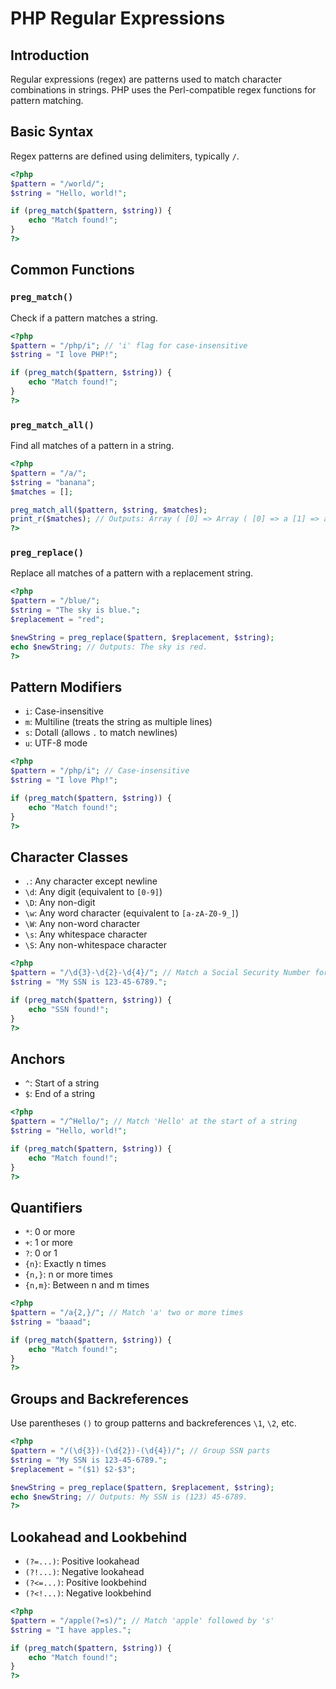 # PHP Regular Expressions

## Introduction

Regular expressions (regex) are patterns used to match character combinations in strings. PHP uses the Perl-compatible regex functions for pattern matching.

## Basic Syntax

Regex patterns are defined using delimiters, typically `/`.

```php
<?php
$pattern = "/world/";
$string = "Hello, world!";

if (preg_match($pattern, $string)) {
    echo "Match found!";
}
?>
```

## Common Functions

### `preg_match()`

Check if a pattern matches a string.

```php
<?php
$pattern = "/php/i"; // 'i' flag for case-insensitive
$string = "I love PHP!";

if (preg_match($pattern, $string)) {
    echo "Match found!";
}
?>
```

### `preg_match_all()`

Find all matches of a pattern in a string.

```php
<?php
$pattern = "/a/";
$string = "banana";
$matches = [];

preg_match_all($pattern, $string, $matches);
print_r($matches); // Outputs: Array ( [0] => Array ( [0] => a [1] => a [2] => a ) )
?>
```

### `preg_replace()`

Replace all matches of a pattern with a replacement string.

```php
<?php
$pattern = "/blue/";
$string = "The sky is blue.";
$replacement = "red";

$newString = preg_replace($pattern, $replacement, $string);
echo $newString; // Outputs: The sky is red.
?>
```

## Pattern Modifiers

- `i`: Case-insensitive
- `m`: Multiline (treats the string as multiple lines)
- `s`: Dotall (allows `.` to match newlines)
- `u`: UTF-8 mode

```php
<?php
$pattern = "/php/i"; // Case-insensitive
$string = "I love Php!";

if (preg_match($pattern, $string)) {
    echo "Match found!";
}
?>
```

## Character Classes

- `.`: Any character except newline
- `\d`: Any digit (equivalent to `[0-9]`)
- `\D`: Any non-digit
- `\w`: Any word character (equivalent to `[a-zA-Z0-9_]`)
- `\W`: Any non-word character
- `\s`: Any whitespace character
- `\S`: Any non-whitespace character

```php
<?php
$pattern = "/\d{3}-\d{2}-\d{4}/"; // Match a Social Security Number format
$string = "My SSN is 123-45-6789.";

if (preg_match($pattern, $string)) {
    echo "SSN found!";
}
?>
```

## Anchors

- `^`: Start of a string
- `$`: End of a string

```php
<?php
$pattern = "/^Hello/"; // Match 'Hello' at the start of a string
$string = "Hello, world!";

if (preg_match($pattern, $string)) {
    echo "Match found!";
}
?>
```

## Quantifiers

- `*`: 0 or more
- `+`: 1 or more
- `?`: 0 or 1
- `{n}`: Exactly n times
- `{n,}`: n or more times
- `{n,m}`: Between n and m times

```php
<?php
$pattern = "/a{2,}/"; // Match 'a' two or more times
$string = "baaad";

if (preg_match($pattern, $string)) {
    echo "Match found!";
}
?>
```

## Groups and Backreferences

Use parentheses `()` to group patterns and backreferences `\1`, `\2`, etc.

```php
<?php
$pattern = "/(\d{3})-(\d{2})-(\d{4})/"; // Group SSN parts
$string = "My SSN is 123-45-6789.";
$replacement = "($1) $2-$3";

$newString = preg_replace($pattern, $replacement, $string);
echo $newString; // Outputs: My SSN is (123) 45-6789.
?>
```

## Lookahead and Lookbehind

- `(?=...)`: Positive lookahead
- `(?!...)`: Negative lookahead
- `(?<=...)`: Positive lookbehind
- `(?<!...)`: Negative lookbehind

```php
<?php
$pattern = "/apple(?=s)/"; // Match 'apple' followed by 's'
$string = "I have apples.";

if (preg_match($pattern, $string)) {
    echo "Match found!";
}
?>
```